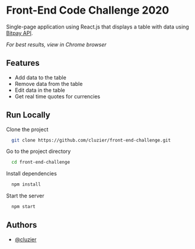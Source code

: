 
# Front-End Code Challenge 2020

Single-page application using React.js that displays a table with data using [Bitpay API](https://bitpay.com/api/rates/).

*For best results, view in Chrome browser*


## Features

- Add data to the table
- Remove data from the table
- Edit data in the table
- Get real time quotes for currencies


## Run Locally

Clone the project

```bash
  git clone https://github.com/cluzier/front-end-challenge.git
```

Go to the project directory

```bash
  cd front-end-challenge
```

Install dependencies

```bash
  npm install
```

Start the server

```bash
  npm start
```


## Authors

- [@cluzier](https://www.github.com/cluzier)

